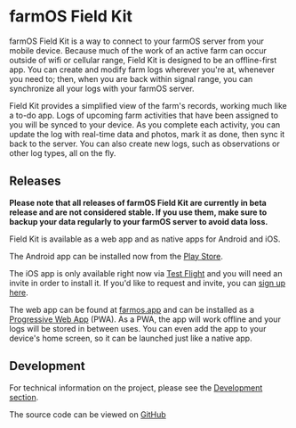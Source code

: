 # farmOS Field Kit

farmOS Field Kit is a way to connect to your farmOS server from your mobile
device. Because much of the work of an active farm can occur outside of wifi or
cellular range, Field Kit is designed to be an offline-first app. You can create
and modify farm logs wherever you're at, whenever you need to; then, when you
are back within signal range, you can synchronize all your logs with your farmOS
server.

Field Kit provides a simplified view of the farm's records, working much like a
to-do app. Logs of upcoming farm activities that have been assigned to you will
be synced to your device. As you complete each activity, you can update the log
with real-time data and photos, mark it as done, then sync it back to the
server. You can also create new logs, such as observations or other log types,
all on the fly.

## Releases

**Please note that all releases of farmOS Field Kit are currently in beta release
and are not considered stable. If you use them, make sure to backup your data
regularly to your farmOS server to avoid data loss.**

Field Kit is available as a web app and as native apps for Android and iOS.

The Android app can be installed now from the [Play Store].

The iOS app is only available right now via [Test Flight] and you will need an
invite in order to install it. If you'd like to request and invite, you can
[sign up here].

The web app can be found at [farmos.app] and can be installed as a
[Progressive Web App] (PWA). As a PWA, the app will work offline and your logs
will be stored in between uses. You can even add the app to your device's home
screen, so it can be launched just like a native app.

## Development

For technical information on the project, please see the [Development section].

The source code can be viewed on [GitHub]


[Play Store]: https://play.google.com/store/apps/details?id=org.farmos.app
[Test Flight]: https://developer.apple.com/testflight/
[sign up here]: https://docs.google.com/forms/d/e/1FAIpQLSf0brjVUEKiwG1iw4D386iKgbpw5xQ-YJ3w-1iBdKXO-RyK0g/viewform?usp=sf_link
[farmos.app]: https://farmos.app
[Progressive Web App]: https://developers.google.com/web/progressive-web-apps/
[Development Section]: /development/client
[GitHub]: https://github.com/farmOS/farmOS-client